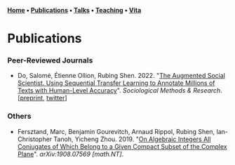 **[Home](index.md) • [Publications](publications.md) • [Talks](talks.md) • [Teaching](teaching.md) • [Vita](cv.md)**

# Publications

### Peer-Reviewed Journals

- Do, Salomé, Étienne Ollion, Rubing Shen. 2022. "[The Augmented Social Scientist. Using Sequential Transfer Learning to Annotate Millions of Texts with Human-Level Accuracy](https://journals.sagepub.com/doi/full/10.1177/00491241221134526)". *Sociological Methods & Research*. \[[preprint](https://osf.io/preprints/socarxiv/3fkzc/), [twitter](https://twitter.com/eollion/status/1564580598592724992)\]


### Others

- Fersztand, Marc, Benjamin Gourevitch, Arnaud Rippol, Rubing Shen, Ian-Christopher Tanoh, Yicheng Zhou. 2019. "[On Algebraic Integers All Conjugates of Which Belong to a Given Compact Subset of the Complex Plane](https://arxiv.org/abs/1908.07569)". *arXiv:1908.07569 \[math.NT\]*. 


